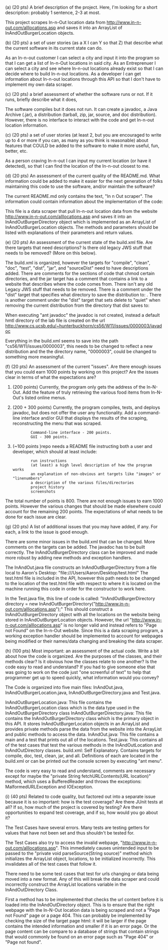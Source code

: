 (a) (20 pts) A brief description of the project. Here, I'm looking for a short description: probably 1 sentence, 2-3 at most.


  This project scrapes In-n-Out location data from http://www.in-n-out.com/alllocations.asp and saves it into an ArrayList of InAndOutBurgerLocation objects.



(b) (20 pts) a set of user stories (as a X I can Y so that Z) that describe what the current software in its current state can do.

  As an In-n-out customer I can select a city and input it into the program so that I can get a list of In-n-Out locations in said city.
  As an Entreprenuer I can select a city and see where In-n-out locations already exist so that I can decide where to build In-n-out locations.
  As a developer I can get information about In-n-out locations through this API so that I don't have to implement my own data scraper.


(c) (20 pts) a brief assessment of whether the software runs or not. If it runs, briefly describe what it does,

  The software compiles but it does not run. It can create a javadoc, a Java Archive (.jar), a distribution (tarball, zip, jar, source, and doc distribution).
  However, there is no interface to interact with the code and get In-n-out location information.



(c) (20 pts) a set of user stories (at least 2, but you are encouraged to write up to 4 or more if you can, as many as you think is reasonable) about features that COULD be added to the software to make it more useful, fun, better, etc.

  As a person craving In-n-out I can input my current location (or have it detected), so that I can find the location of the In-n-out closest to me.




(d) (20 pts) An assessment of the current quality of the README.md. What information could be added to make it easier for the next generation of folks maintaining this code to use the software, and/or maintain the software?

  The current README.md only contains the text, "In n Out scraper". The information could contain information about the implementation of the code:
  
  This file is a data scraper that pull In-n-out location data from the website http://www.in-n-out.com/alllocations.asp and saves it into an InAndOutBurgerDirectory object which
  is implemented as an ArrayList of InAndOutBurgerLocation objects. The methods and parameters should be listed with explanations of their parameters and return values.


(e) (20 pts) An assessment of the current state of the build.xml file. Are there targets that need descriptions? Is there old legacy JWS stuff that needs to be removed? (More on this below).

  The build.xml is organized, however the targets for "compile", "clean", "doc", "test", "dist", "jar", and "sourceDist" need to have descriptions added.
  There are comments for the sections of code that chmod certain directories, and the jar target has a comment that contains a link to a website
  that describes where the code comes from. There isn't any old Legacy JWS stuff that needs to be removed. There is a comment under the "dist" target that
  specifies what directory to save the distribution to:  <!--<fileset dir="${distDest}" includes="**/*" />-->. There is another comment under the "dist" target
  that sets delete to "quiet" when removing the current distribution from the directory that dist saves to:
  <!--<delete quiet="true"> <fileset dir="${sourceDest}" includes="**/*" /></delete>-->
  
  When executing "ant javadoc" the javadoc is not created, instead a default hmtl directory of the lab file is created on the url http://www.cs.ucsb.edu/~hunterbuckhorn/cs56/W11/issues/0000003/javadoc
  
  Everything in the build.xml seems to save into the path "cs56/W11/issues/0000003", this needs to be changed to reflect a new distribution and the
  the directory name, "0000003", could be changed to something more meaningful.


(f) (20 pts) An assessment of the current "issues". Are there enough issues that you could earn 1000 points by working on this project? Are the issues clear in terms of what the expectations are?

1. (200 points) Currently, the program only gets the address of the In-N-Out. Add the feature of truly retrieving the various food items from In-N-Out's listed online menus.
2. (200 + 300 points) Currently, the program compiles, tests, and deploys javadoc, but does not offer the user any functionality. Add a command-line interface and/or GUI that displays the results of the scraping, reconstructing the menu that was scraped.

               Command-line interface - 200 points.
               GUI - 300 points.

3. (~100 points )repo needs a README file instructing both a user and developer, which should at least include:

               run instructions
               (at least) a high level description of how the program works
               an explanation of non-obvious ant targets like "images" or "linenumbers"
               a description of the various files/directories
               project history
               screenshots

The total number of points is 800. There are not enough issues to earn 1000 points. However the various changes that should be made elsewhere
could account for the remaining 200 points. The expectations of what needs to be done for each issue are clear.


(g) (20 pts) A list of additional issues that you may have added, if any. For each, a link to the issue is good enough.

  There are some minor issues in the build.xml that can be changed. More comments on the targets can be added.
  The javadoc has to be built correctly.
  The InAndOutBurgerDirectory class can be improved and made more robust by adding new methods and exception handlers.
  
  The InAndOut.java file constructs an InAndOutBurgerDirectory from a file local to Aaron's Desktop: "file:///Users/Aaron/Desktop/test.html"
  The test.html file is included in the API, however this path needs to be changed to the location of the test.html file with respect to where
  it is located on the machine running this code in order for the constructor to work here.
  
  In the Test.java file, this line of code is called: "InAndOutBurgerDirectory directory = new InAndOutBurgerDirectory("http://www.in-n-out.com/alllocations.asp");"
  This should construct a InAndOutBurgerDirectory object with all the locations on the website being stored in InAndOutBurgerLocation objects. However,
  the url "http://www.in-n-out.com/alllocations.asp" is no longer valid and instead refers to "Page not Found" on the In-n-Out website.
  Since this is a data scraping program, a working exception handler should be implemented to account for webpages being modified or their names/data changing and
  breaking the data scraper.




(h) (100 pts) Most important: an assessment of the actual code. Write a bit about how the code is organized. Are the purposes of the classes, and their methods clear?
Is it obvious how the classes relate to one another? Is the code easy to read and understand? If you had to give someone else that was going to work on the code just
"one screenful of text" to help that programmer get up to speed quickly, what information would you convey?

  The Code is organized into five main files: InAndOut.java, InAndOutBurgerLocation.java, InAndOutBurgerDirectory.java and Test.java.
  
  InAndOutBurgerLocation.java: This file contains the InAndOutBurgerLocation class which is the data type used in the InAndOutBurgerDirectory class
  InAndOutBurgerDirectory.java: This file contains the InAndOutBurgerDirectory class which is the primary object in this API. It stores InAndOutBurgerLocation objects
                                in an ArrayList and provides private methods parse the data from the website into the ArrayList and public methods to access the data.
  InAndOut.java: This file contains a main and a test that prints out all of the locations.
  Test.java: This contains all of the test cases that test the various methods in the InAndOutLocation and InAndOutDirectory classes.
  build.xml: Self Explanatory. Contains targets for compile, doc, test, clean, jar, and all. Definitions of each are located in the build.xml or can be
             printed out the console screen by executing "ant menu".
  
  The code is very easy to read and understand, comments are necessary except for maybe the "private String fetchURLContents(URL location)" method, which uses a BufferedReader and throws
  the exceptions: MalformedURLException and IOException.


(i) (40 pts) Related to code quality, but factored out into a separate issue because it is so important: how is the test coverage? Are there JUnit tests at all?
If so, how much of the project is covered by testing? Are there opportunities to expand test coverage, and if so, how would you go about it?

  The Test Cases have several errors. Many tests are testing getters for values that have not been set and thus shouldn't be tested for.
  
  The Test Cases also try to access the invalid webpage, "http://www.in-n-out.com/alllocations.asp". This immediately causes unintended input to be
  passed to the "private void parseSource(String source)" method which initializes the ArrayList<InAndOutLocations> object, locations, to be initialized
  incorrectly. This invalidates all of the test cases that follow it.
  
  There need to be some test cases that test for urls changing or data being moved into a new format. Any of this will break the data scraper
  and could incorrectly construct the ArrayList<InAndOutLocation> locations variable in the InAndOutDirectory Class.
  
  
  First a method has to be implemented that checks the url content before it is loaded into the InAndOutDirectory object. This is to ensure that
  the right webpage with the In-N-Out location data is being scraped and not a "Page not Found" page or a page 404. This can probably be
  implemented by checking the size of the target page html: it will be larger if the page contains the intended information and smaller if it is
  an error page. Or the page content can be compare to a database of strings that contain strings that would commonly be found on an error page such
  as "Page 404" or "Page not found".





